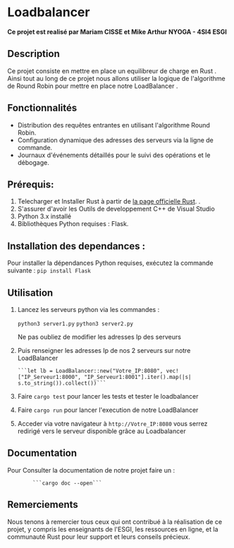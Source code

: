 # Loadbalancer
**Ce projet est realisé par  Mariam CISSE et  Mike Arthur NYOGA - 4SI4 ESGI**

## **Description**

Ce projet consiste en mettre en place un equilibreur de charge en Rust . Ainsi tout au long de ce projet nous allons utiliser la logique de l'algorithme de Round Robin pour mettre en place notre LoadBalancer .

## Fonctionnalités

- Distribution des requêtes entrantes en utilisant l'algorithme Round Robin.
- Configuration dynamique des adresses des serveurs via la ligne de commande.
- Journaux d'événements détaillés pour le suivi des opérations et le débogage.

## **Prérequis**:
	
  1. Telecharger et Installer Rust à partir de [la page officielle Rust](https://www.rust-lang.org/tools/install). . 
  2. S'assurer d'avoir les Outils de developpement C++ de Visual Studio
  3. Python 3.x installé
  4. Bibliothèques Python requises : Flask.  

## **Installation des dependances** :
Pour installer la  dépendances Python requises, exécutez la commande suivante  :
		```pip install Flask```

## **Utilisation**
  1.  Lancez les serveurs python via les commandes :
         
      ```python3 server1.py```
      ```python3 server2.py ```
        
        Ne pas oubliez de modifier les adresses Ip des serveurs 
      
   2.  Puis renseigner les adresses Ip de nos 2 serveurs sur notre LoadBalancer
           
           ```let lb = LoadBalancer::new("Votre_IP:8080", vec!["IP_Serveur1:8000", "IP_Serveur1:8001"].iter().map(|s| s.to_string()).collect())```
   4. Faire ```cargo test``` pour lancer les tests et tester le loadbalancer
    
   3. Faire ```cargo run``` pour lancer l'execution de notre LoadBalancer
   
   
   4. Acceder via votre navigateur à ```http://Votre_IP:8080``` vous serrez redirigé vers le serveur disponible grâce au Loadbalancer


## **Documentation**
 Pour Consulter la documentation de notre projet faire un :

            ```cargo doc --open```
            
## **Remerciements**
 Nous tenons à remercier tous ceux qui ont contribué à la réalisation de ce projet, y compris les enseignants de l'ESGI, les ressources en ligne, et la communauté Rust pour leur support et leurs conseils précieux.

